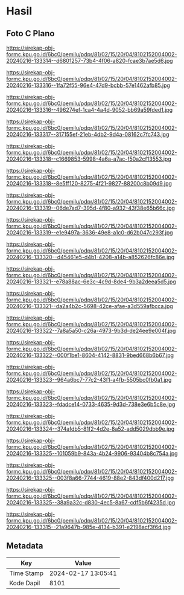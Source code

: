 # Hasil

## Foto C Plano

https://sirekap-obj-formc.kpu.go.id/6bc0/pemilu/pdpr/81/02/15/20/04/8102152004002-20240216-133314--d6801257-73b4-4f06-a820-fcae3b7ae5d6.jpg

https://sirekap-obj-formc.kpu.go.id/6bc0/pemilu/pdpr/81/02/15/20/04/8102152004002-20240216-133316--1fa72f55-96e4-47d9-bcbb-57e1462afb85.jpg

https://sirekap-obj-formc.kpu.go.id/6bc0/pemilu/pdpr/81/02/15/20/04/8102152004002-20240216-133316--496274ef-1ca4-4a4d-9052-bb69a59fded1.jpg

https://sirekap-obj-formc.kpu.go.id/6bc0/pemilu/pdpr/81/02/15/20/04/8102152004002-20240216-133317--317155ef-21eb-4db2-9d4a-08162c7fc743.jpg

https://sirekap-obj-formc.kpu.go.id/6bc0/pemilu/pdpr/81/02/15/20/04/8102152004002-20240216-133318--c1669853-5998-4a6a-a7ac-f50a2cf13553.jpg

https://sirekap-obj-formc.kpu.go.id/6bc0/pemilu/pdpr/81/02/15/20/04/8102152004002-20240216-133318--8e5ff120-8275-4f21-9827-88200c8b09d9.jpg

https://sirekap-obj-formc.kpu.go.id/6bc0/pemilu/pdpr/81/02/15/20/04/8102152004002-20240216-133319--06de7ad7-395d-4f80-a932-43f38e65b66c.jpg

https://sirekap-obj-formc.kpu.go.id/6bc0/pemilu/pdpr/81/02/15/20/04/8102152004002-20240216-133319--e1e9497a-3636-49e8-a1c0-d62b047c293f.jpg

https://sirekap-obj-formc.kpu.go.id/6bc0/pemilu/pdpr/81/02/15/20/04/8102152004002-20240216-133320--d45461e5-d4b1-4208-a14b-a852626fc86e.jpg

https://sirekap-obj-formc.kpu.go.id/6bc0/pemilu/pdpr/81/02/15/20/04/8102152004002-20240216-133321--e78a88ac-6e3c-4c9d-8de4-9b3a2deea5d5.jpg

https://sirekap-obj-formc.kpu.go.id/6bc0/pemilu/pdpr/81/02/15/20/04/8102152004002-20240216-133321--da2a4b2c-5698-42ce-afae-a3d559afbcca.jpg

https://sirekap-obj-formc.kpu.go.id/6bc0/pemilu/pdpr/81/02/15/20/04/8102152004002-20240216-133322--7a8a5a50-c26a-4973-9b3d-de24ee9e004f.jpg

https://sirekap-obj-formc.kpu.go.id/6bc0/pemilu/pdpr/81/02/15/20/04/8102152004002-20240216-133322--000f1be1-8604-4142-8831-9bed668b6b67.jpg

https://sirekap-obj-formc.kpu.go.id/6bc0/pemilu/pdpr/81/02/15/20/04/8102152004002-20240216-133323--964a6bc7-77c2-43f1-a4fb-5505bc0fb0a1.jpg

https://sirekap-obj-formc.kpu.go.id/6bc0/pemilu/pdpr/81/02/15/20/04/8102152004002-20240216-133323--fdadce14-0733-4635-9d3d-738e3e6b5c8e.jpg

https://sirekap-obj-formc.kpu.go.id/6bc0/pemilu/pdpr/81/02/15/20/04/8102152004002-20240216-133324--374afdb5-81f2-4d2e-8a52-add5029dbb9e.jpg

https://sirekap-obj-formc.kpu.go.id/6bc0/pemilu/pdpr/81/02/15/20/04/8102152004002-20240216-133325--101059b9-843a-4b24-9906-93404b8c754a.jpg

https://sirekap-obj-formc.kpu.go.id/6bc0/pemilu/pdpr/81/02/15/20/04/8102152004002-20240216-133325--003f8a66-7744-4619-88e2-843df400d217.jpg

https://sirekap-obj-formc.kpu.go.id/6bc0/pemilu/pdpr/81/02/15/20/04/8102152004002-20240216-133325--38a9a32c-d830-4ec5-8a67-cdf5b6f4235d.jpg

https://sirekap-obj-formc.kpu.go.id/6bc0/pemilu/pdpr/81/02/15/20/04/8102152004002-20240216-133315--21a9647b-985e-4134-b391-e2198acf3f6d.jpg


## Metadata

| Key        | Value               |
| ---------- | ------------------- |
| Time Stamp | 2024-02-17 13:05:41 |
| Kode Dapil | 8101                |




